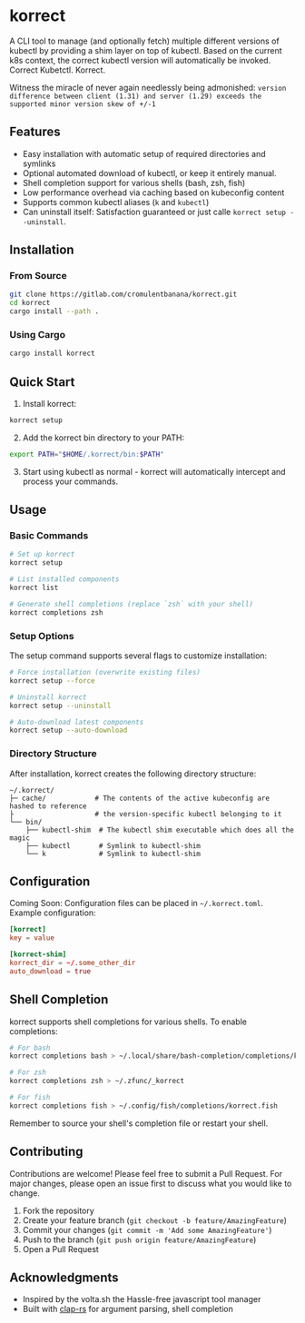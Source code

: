 # korrect

A CLI tool to manage (and optionally fetch) multiple different versions of kubectl by providing a shim layer on top of kubectl. Based on the current k8s context, the correct kubectl version will automatically be invoked. Correct Kubetctl. Korrect.

Witness the miracle of never again needlessly being admonished: `version difference between client (1.31) and server (1.29) exceeds the supported minor version skew of +/-1`

## Features

- Easy installation with automatic setup of required directories and symlinks
- Optional automated download of kubectl, or keep it entirely manual.
- Shell completion support for various shells (bash, zsh, fish)
- Low performance overhead via caching based on kubeconfig content
- Supports common kubectl aliases (`k` and `kubectl`)
- Can uninstall itself: Satisfaction guaranteed or just calle `korrect setup --uninstall`.

## Installation

### From Source

```bash
git clone https://gitlab.com/cromulentbanana/korrect.git
cd korrect
cargo install --path .
```

### Using Cargo

```bash
cargo install korrect
```

## Quick Start

1. Install korrect:
```bash
korrect setup
```

2. Add the korrect bin directory to your PATH:
```bash
export PATH="$HOME/.korrect/bin:$PATH"
```

3. Start using kubectl as normal - korrect will automatically intercept and process your commands.

## Usage

### Basic Commands

```bash
# Set up korrect
korrect setup

# List installed components
korrect list

# Generate shell completions (replace `zsh` with your shell)
korrect completions zsh
```

### Setup Options

The setup command supports several flags to customize installation:

```bash
# Force installation (overwrite existing files)
korrect setup --force

# Uninstall korrect
korrect setup --uninstall

# Auto-download latest components
korrect setup --auto-download
```


### Directory Structure

After installation, korrect creates the following directory structure:

```
~/.korrect/
├─ cache/            # The contents of the active kubeconfig are hashed to reference
├                    # the version-specific kubectl belonging to it 
└── bin/
    ├── kubectl-shim  # The kubectl shim executable which does all the magic
    ├── kubectl       # Symlink to kubectl-shim
    └── k             # Symlink to kubectl-shim
```

## Configuration

Coming Soon: Configuration files can be placed in `~/.korrect.toml`. Example configuration:

```toml
[korrect]
key = value

[korrect-shim]
korrect_dir = ~/.some_other_dir
auto_download = true
```

## Shell Completion

korrect supports shell completions for various shells. To enable completions:

```bash
# For bash
korrect completions bash > ~/.local/share/bash-completion/completions/korrect

# For zsh
korrect completions zsh > ~/.zfunc/_korrect

# For fish
korrect completions fish > ~/.config/fish/completions/korrect.fish
```

Remember to source your shell's completion file or restart your shell.

## Contributing

Contributions are welcome! Please feel free to submit a Pull Request. For major changes, please open an issue first to discuss what you would like to change.

1. Fork the repository
2. Create your feature branch (`git checkout -b feature/AmazingFeature`)
3. Commit your changes (`git commit -m 'Add some AmazingFeature'`)
4. Push to the branch (`git push origin feature/AmazingFeature`)
5. Open a Pull Request

## Acknowledgments

- Inspired by the volta.sh the Hassle-free javascript tool manager
- Built with [clap-rs](https://github.com/clap-rs/clap) for argument parsing, shell completion
